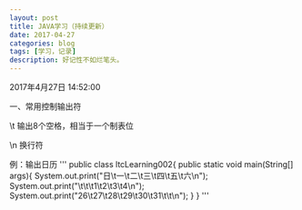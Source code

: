 ```yaml
---
layout: post
title: JAVA学习（持续更新）
date: 2017-04-27
categories: blog
tags: [学习，记录]
description: 好记性不如烂笔头。
---
```




2017年4月27日 14:52:00

一、常用控制输出符

\t 输出8个空格，相当于一个制表位

\n 换行符

例：输出日历
'''
public class ltcLearning002{
	public static void main(String[] args){
		System.out.print("日\t一\t二\t三\t四\t五\t六\n");
		System.out.print("\t\t\t1\t2\t3\t4\n");
		System.out.print("26\t27\t28\t29\t30\t31\t\t\n");
	}
}
'''
